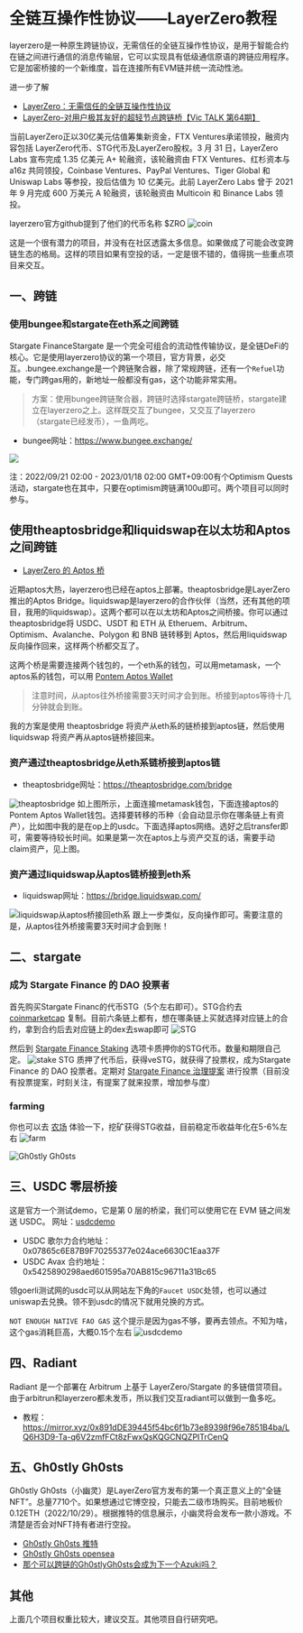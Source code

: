 # 全链互操作性协议——LayerZero教程
layerzero是一种原生跨链协议，无需信任的全链互操作性协议，是用于智能合约在链之间进行通信的消息传输层，它可以实现具有低级通信原语的跨链应用程序。它是加密桥接的一个新维度，旨在连接所有EVM链并统一流动性池。

进一步了解
- [LayerZero：无需信任的全链互操作性协议](https://mirror.xyz/searchblock.eth/EoxnJ2lXtK1yYdHhtXP9Ny_TM0cOGg8nmgOY9hv6wZE)
- [LayerZero-对用户极其友好的超轻节点跨链桥【Vic TALK 第64期】](https://www.youtube.com/watch?v=pu-GOA9hSIs)

当前LayerZero正以30亿美元估值筹集新资金，FTX Ventures承诺领投，融资内容包括 LayerZero代币、STG代币及LayerZero股权。3 月 31 日，LayerZero Labs 宣布完成 1.35 亿美元 A+ 轮融资，该轮融资由 FTX Ventures、红杉资本与 a16z 共同领投，Coinbase Ventures、PayPal Ventures、Tiger Global 和 Uniswap Labs 等参投，投后估值为 10 亿美元。此前 LayerZero Labs 曾于 2021 年 9 月完成 600 万美元 A 轮融资，该轮融资由 Multicoin 和 Binance Labs 领投。

layerzero官方github提到了他们的代币名称 $ZRO
![coin](https://s2.loli.net/2022/10/28/ijoXMDPfIOmKbps.png)

这是一个很有潜力的项目，并没有在社区透露太多信息。如果做成了可能会改变跨链生态的格局。这样的项目如果有空投的话，一定是很不错的，值得挑一些重点项目来交互。

## 一、跨链

### 使用bungee和stargate在eth系之间跨链

Stargate FinanceStargate 是一个完全可组合的流动性传输协议，是全链DeFi的核心。它是使用layerzero协议的第一个项目，官方背景，必交互。.bungee.exchange是一个跨链聚合器，除了常规跨链，还有一个`Refuel`功能，专门跨gas用的，新地址一般都没有gas，这个功能非常实用。

>方案：使用bungee跨链聚合器，跨链时选择stargate跨链桥，stargate建立在layerzero之上。这样既交互了bungee，又交互了layerzero（stargate已经发币），一鱼两吃。

- bungee网址：https://www.bungee.exchange/

![](https://s2.loli.net/2022/11/16/zsGB2VFHjwTYgRd.png)

注：2022/09/21 02:00 - 2023/01/18 02:00 GMT+09:00有个Optimism Quests活动，stargate也在其中，只要在optimism跨链满100u即可。两个项目可以同时参与。

## 使用theaptosbridge和liquidswap在以太坊和Aptos之间跨链

- [LayerZero 的 Aptos 桥](https://medium.com/layerzero-official/the-aptos-bridge-by-layerzero-5117030afd4f)

近期aptos大热，layerzero也已经在aptos上部署。theaptosbridge是LayerZero推出的Aptos Bridge。liquidswap是layerzero的合作伙伴（当然，还有其他的项目，我用的liquidswap）。这两个都可以在以太坊和Aptos之间桥接。你可以通过theaptosbridge将 USDC、USDT 和 ETH 从 Etheruem、Arbitrum、Optimism、Avalanche、Polygon 和 BNB 链转移到 Aptos，然后用liquidswap反向操作回来，这样两个桥都交互了。

这两个桥是需要连接两个钱包的，一个eth系的钱包，可以用metamask，一个aptos系的钱包，可以用 [Pontem Aptos Wallet](https://chrome.google.com/webstore/detail/pontem-aptos-wallet/phkbamefinggmakgklpkljjmgibohnba)

>注意时间，从aptos往外桥接需要3天时间才会到账。桥接到aptos等待十几分钟就会到账。

我的方案是使用 theaptosbridge 将资产从eth系的链桥接到aptos链，然后使用 liquidswap 将资产再从aptos链桥接回来。

### 资产通过theaptosbridge从eth系链桥接到aptos链
- theaptosbridge网址：https://theaptosbridge.com/bridge

![theaptosbridge](https://s2.loli.net/2022/10/30/F3ioM94ClVhRpwW.jpg)
如上图所示，上面连接metamask钱包，下面连接aptos的Pontem Aptos Wallet钱包。选择要转移的币种（会自动显示你在哪条链上有资产），比如图中我的是在op上的usdc。下面选择aptos网络。选好之后transfer即可，需要等待较长时间。如果是第一次在aptos上与资产交互的话，需要手动claim资产，见上图。

### 资产通过liquidswap从aptos链桥接到eth系
- liquidswap网址：https://bridge.liquidswap.com/

![liquidswap从aptos桥接回eth系](https://s2.loli.net/2022/10/30/KyYCm3f6kdwRape.png)
跟上一步类似，反向操作即可。需要注意的是，从aptos往外桥接需要3天时间才会到账！

## 二、stargate

### 成为 Stargate Finance 的 DAO 投票者

首先购买Stargate Financ的代币STG（5个左右即可）。STG合约去 [coinmarketcap](https://coinmarketcap.com/currencies/stargate-finance/) 复制。目前六条链上都有，想在哪条链上买就选择对应链上的合约，拿到合约后去对应链上的dex去swap即可
![STG](https://s2.loli.net/2022/10/29/gILb72YRrQ86ZyS.png)

然后到 [Stargate Finance Staking](https://stargate.finance/stake) 选项卡质押你的STG代币。数量和期限自己定。
![stake STG](https://s2.loli.net/2022/10/29/7Zx1gGNu3mj9KLE.png)
质押了代币后，获得veSTG，就获得了投票权，成为Stargate Finance 的 DAO 投票者。定期对 [Stargate Finance 治理提案](https://snapshot.org/#/stgdao.eth) 进行投票（目前没有投票提案，时刻关注，有提案了就来投票，增加参与度）

### farming

你也可以去 [农场](https://stargate.finance/farm) 体验一下，挖矿获得STG收益，目前稳定币收益年化在5-6%左右
![farm](https://s2.loli.net/2022/10/29/gwQCvbeUW3VKLEx.png)

![Gh0stly Gh0sts](https://s2.loli.net/2022/10/29/Isa9ro6CLph3W5t.png)

## 三、USDC 零层桥接
这是官方一个测试demo，它是第 0 层的桥梁，我们可以使用它在 EVM 链之间发送 USDC。
网址：[usdcdemo](https://usdcdemo.layerzero.network/bridge)

- USDC 歌尔力合约地址： 0x07865c6E87B9F70255377e024ace6630C1Eaa37F
- USDC Avax 合约地址： 0x5425890298aed601595a70AB815c96711a31Bc65

领goerli测试网的usdc可以从网站左下角的`Faucet USDC`处领，也可以通过uniswap去兑换。领不到usdc的情况下就用兑换的方式。

`NOT ENOUGH NATIVE FAO GAS` 这个提示是因为gas不够，要再去领点。不知为啥，这个gas消耗巨高，大概0.15个左右
![usdcdemo](https://s2.loli.net/2022/10/29/qZ4KuNVwDycJSBd.png)

## 四、Radiant
Radiant 是一个部署在 Arbitrum 上基于 LayerZero/Stargate 的多链借贷项目。由于arbitrun和layerzero都未发币，所以我们交互radiant可以做到一鱼多吃。

- 教程：https://mirror.xyz/0x891dDE39445f54bc6f1b73e89398f96e7851B4ba/LQ6H3D9-Ta-q6V2zmfFCt8zFwxQsKQGCNQZPITrCenQ

## 五、Gh0stly Gh0sts

Gh0stly Gh0sts（小幽灵）是LayerZero官方发布的第一个真正意义上的“全链NFT”。总量7710个。如果想通过它博空投，只能去二级市场购买。目前地板价0.12ETH（2022/10/29）。根据推特的信息展示，小幽灵将会发布一款小游戏。不清楚是否会对NFT持有者进行空投。
- [Gh0stly Gh0sts 推特](https://twitter.com/gh0stlygh0sts)
- [Gh0stly Gh0sts opensea](https://opensea.io/zh-CN/collection/gh0stlygh0sts)
- [那个可以跨链的Gh0stlyGh0sts会成为下一个Azuki吗？](https://jason.mirror.xyz/3dINEPmJ0UqpvUtvwgFYZ33xkHdmxTQRdhDppexsWLg)

## 其他

上面几个项目权重比较大，建议交互。其他项目自行研究吧。